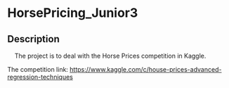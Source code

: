 # HorsePricing_Junior3

## Description
$\quad$The project is to deal with the Horse Prices competition in Kaggle.

The competition link:
  https://www.kaggle.com/c/house-prices-advanced-regression-techniques
